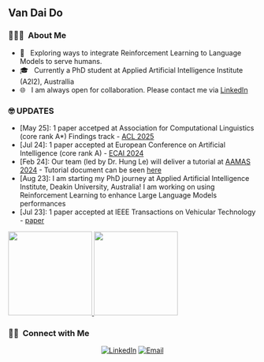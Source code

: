 
  
<h2> Van Dai Do </h2>

<h3> 👨🏻‍💻 &nbsp;About Me </h3>

- 🤔 &nbsp; Exploring ways to integrate Reinforcement Learning to Language Models to serve humans.
- 🎓 &nbsp; Currently a PhD student at Applied Artificial Intelligence Institute (A2I2), Australlia
- 🌐 &nbsp; I am always open for collaboration. Please contact me via [LinkedIn](https://www.linkedin.com/in/vandaido/)

<h3> 🤓 UPDATES </h3>

- [May 25]: 1 paper accetped at Association for Computational Linguistics (core rank A*) Findings track - [ACL 2025](https://2025.aclweb.org)
- [Jul 24]: 1 paper accepted at European Conference on Artificial Intelligence (core rank A) - [ECAI 2024](https://www.ecai2024.eu)
- [Feb 24]: Our team (led by Dr. Hung Le) will deliver a tutorial at [AAMAS 2024](https://www.aamas2024-conference.auckland.ac.nz) - Tutorial document can be seen [here](https://thaihungle.github.io/publications/files/AAMAS2024_Tutorial.pdf)
- [Aug 23]: I am starting my PhD journey at Applied Artificial Intelligence Institute, Deakin University, Australia! I am working on using Reinforcement Learning to enhance Large Language Models performances
- [Jul 23]: 1 paper accepted at IEEE Transactions on Vehicular Technology - [paper](https://ieeexplore.ieee.org/document/10174680)

<a href="https://github.com/Davido111200">
  <img height="170em" src="https://github-readme-stats-sigma-five.vercel.app/api?username=Davido111200&theme=buefy&show_icons=true" />
  <img height="170em" src="https://github-readme-stats-sigma-five.vercel.app/api/top-langs/?username=Davido111200&theme=buefy&layout=compact" />
</a>

<br/>

<h3> 🤝🏻 &nbsp;Connect with Me </h3>

<p align="center">
<a href="https://www.linkedin.com/in/vandaido/"><img alt="LinkedIn" src="https://img.shields.io/badge/LinkedIn-DoVanDai-blue"></a>
<a href="mailto:davido111200@gmail.com"><img alt="Email" src="https://img.shields.io/badge/Email-davido111200%40gmail.com-red"></a>
</p>

